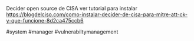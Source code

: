 Decider open source de CISA
ver tutorial para instalar
https://blogdelciso.com/como-instalar-decider-de-cisa-para-mitre-att-ck-y-que-funcione-8d2ca475ccb6

#system #manager #vulnerabiltymanagement